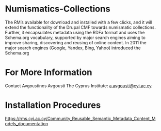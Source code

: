 # Numismatics-Collections
The RM’s available for download and installed with a few clicks, and it will extend the functionality of the Drupal CMF towards numismatic collections. Further, it encapsulates metadata using the RDFa format and uses the Schema.org vocabulary, supported by major search engines aiming to improve sharing, discovering and reusing of online content. In 2011 the major search engines (Google, Yandex, Bing, Yahoo) introduced the Schema.org 


# For More Information
Contact Avgoustinos Avgousti The Cyprus Institute: a.avgousti@cyi.ac.cy

# Installation Procedures
https://rms.cyi.ac.cy/Community_Reusable_Semantic_Metadata_Content_Models_documentation
